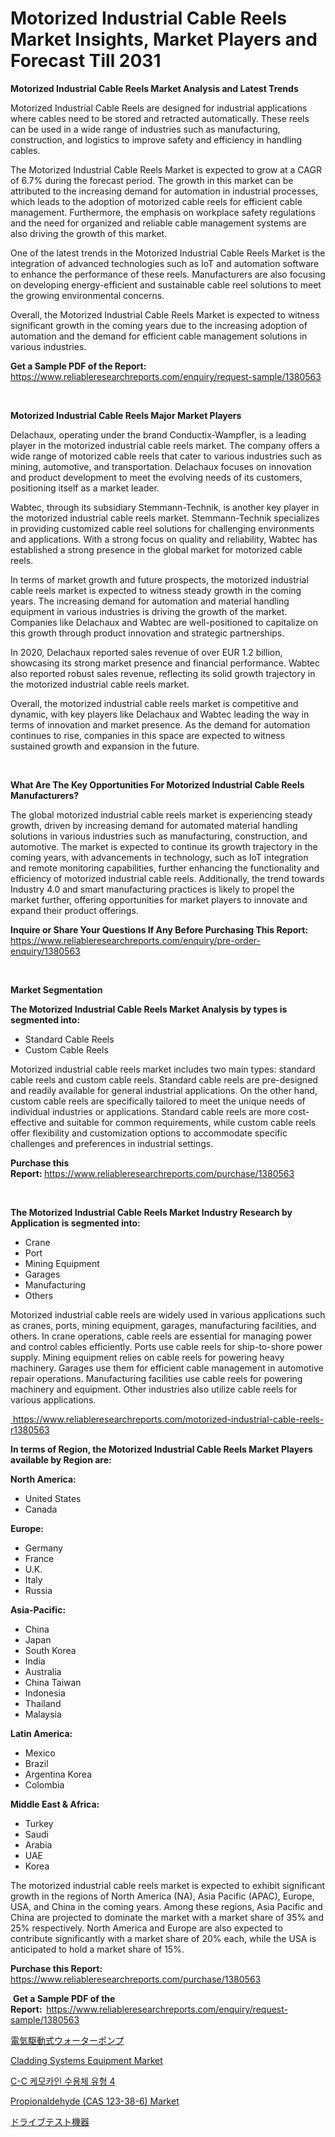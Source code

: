 <p><h1>Motorized Industrial Cable Reels Market Insights, Market Players and Forecast Till 2031</h1></p><p><strong>Motorized Industrial Cable Reels Market Analysis and Latest Trends</strong></p>
<p><p>Motorized Industrial Cable Reels are designed for industrial applications where cables need to be stored and retracted automatically. These reels can be used in a wide range of industries such as manufacturing, construction, and logistics to improve safety and efficiency in handling cables.</p><p>The Motorized Industrial Cable Reels Market is expected to grow at a CAGR of 6.7% during the forecast period. The growth in this market can be attributed to the increasing demand for automation in industrial processes, which leads to the adoption of motorized cable reels for efficient cable management. Furthermore, the emphasis on workplace safety regulations and the need for organized and reliable cable management systems are also driving the growth of this market.</p><p>One of the latest trends in the Motorized Industrial Cable Reels Market is the integration of advanced technologies such as IoT and automation software to enhance the performance of these reels. Manufacturers are also focusing on developing energy-efficient and sustainable cable reel solutions to meet the growing environmental concerns.</p><p>Overall, the Motorized Industrial Cable Reels Market is expected to witness significant growth in the coming years due to the increasing adoption of automation and the demand for efficient cable management solutions in various industries.</p></p>
<p><strong>Get a Sample PDF of the Report:&nbsp;</strong> <a href="https://www.reliableresearchreports.com/enquiry/request-sample/1380563">https://www.reliableresearchreports.com/enquiry/request-sample/1380563</a></p>
<p>&nbsp;</p>
<p><strong>Motorized Industrial Cable Reels Major Market Players</strong></p>
<p><p>Delachaux, operating under the brand Conductix-Wampfler, is a leading player in the motorized industrial cable reels market. The company offers a wide range of motorized cable reels that cater to various industries such as mining, automotive, and transportation. Delachaux focuses on innovation and product development to meet the evolving needs of its customers, positioning itself as a market leader.</p><p>Wabtec, through its subsidiary Stemmann-Technik, is another key player in the motorized industrial cable reels market. Stemmann-Technik specializes in providing customized cable reel solutions for challenging environments and applications. With a strong focus on quality and reliability, Wabtec has established a strong presence in the global market for motorized cable reels.</p><p>In terms of market growth and future prospects, the motorized industrial cable reels market is expected to witness steady growth in the coming years. The increasing demand for automation and material handling equipment in various industries is driving the growth of the market. Companies like Delachaux and Wabtec are well-positioned to capitalize on this growth through product innovation and strategic partnerships.</p><p>In 2020, Delachaux reported sales revenue of over EUR 1.2 billion, showcasing its strong market presence and financial performance. Wabtec also reported robust sales revenue, reflecting its solid growth trajectory in the motorized industrial cable reels market.</p><p>Overall, the motorized industrial cable reels market is competitive and dynamic, with key players like Delachaux and Wabtec leading the way in terms of innovation and market presence. As the demand for automation continues to rise, companies in this space are expected to witness sustained growth and expansion in the future.</p></p>
<p>&nbsp;</p>
<p><strong>What Are The Key Opportunities For Motorized Industrial Cable Reels Manufacturers?</strong></p>
<p><p>The global motorized industrial cable reels market is experiencing steady growth, driven by increasing demand for automated material handling solutions in various industries such as manufacturing, construction, and automotive. The market is expected to continue its growth trajectory in the coming years, with advancements in technology, such as IoT integration and remote monitoring capabilities, further enhancing the functionality and efficiency of motorized industrial cable reels. Additionally, the trend towards Industry 4.0 and smart manufacturing practices is likely to propel the market further, offering opportunities for market players to innovate and expand their product offerings.</p></p>
<p><strong>Inquire or Share Your Questions If Any Before Purchasing This Report:</strong> <a href="https://www.reliableresearchreports.com/enquiry/pre-order-enquiry/1380563">https://www.reliableresearchreports.com/enquiry/pre-order-enquiry/1380563</a></p>
<p>&nbsp;</p>
<p><strong>Market Segmentation</strong></p>
<p><strong>The Motorized Industrial Cable Reels Market Analysis by types is segmented into:</strong></p>
<p><ul><li>Standard Cable Reels</li><li>Custom Cable Reels</li></ul></p>
<p><p>Motorized industrial cable reels market includes two main types: standard cable reels and custom cable reels. Standard cable reels are pre-designed and readily available for general industrial applications. On the other hand, custom cable reels are specifically tailored to meet the unique needs of individual industries or applications. Standard cable reels are more cost-effective and suitable for common requirements, while custom cable reels offer flexibility and customization options to accommodate specific challenges and preferences in industrial settings.</p></p>
<p><strong>Purchase this Report:&nbsp;</strong><a href="https://www.reliableresearchreports.com/purchase/1380563">https://www.reliableresearchreports.com/purchase/1380563</a></p>
<p>&nbsp;</p>
<p><strong>The Motorized Industrial Cable Reels Market Industry Research by Application is segmented into:</strong></p>
<p><ul><li>Crane</li><li>Port</li><li>Mining Equipment</li><li>Garages</li><li>Manufacturing</li><li>Others</li></ul></p>
<p><p>Motorized industrial cable reels are widely used in various applications such as cranes, ports, mining equipment, garages, manufacturing facilities, and others. In crane operations, cable reels are essential for managing power and control cables efficiently. Ports use cable reels for ship-to-shore power supply. Mining equipment relies on cable reels for powering heavy machinery. Garages use them for efficient cable management in automotive repair operations. Manufacturing facilities use cable reels for powering machinery and equipment. Other industries also utilize cable reels for various applications.</p></p>
<p><a href="https://www.reliableresearchreports.com/motorized-industrial-cable-reels-r1380563">&nbsp;https://www.reliableresearchreports.com/motorized-industrial-cable-reels-r1380563</a></p>
<p><strong>In terms of Region, the Motorized Industrial Cable Reels Market Players available by Region are:</strong></p>
<p>
    <p> <strong> North America: </strong>
        <ul>
            <li>United States</li>
            <li>Canada</li>
        </ul>
        </p> 
    <p> <strong> Europe: </strong>
        <ul>
            <li>Germany</li>
            <li>France</li>
            <li>U.K.</li>
            <li>Italy</li>
            <li>Russia</li>
        </ul>
        </p> 
    <p> <strong> Asia-Pacific: </strong>
        <ul>
            <li>China</li>
            <li>Japan</li>
            <li>South Korea</li>
            <li>India</li>
            <li>Australia</li>
            <li>China Taiwan</li>
            <li>Indonesia</li>
            <li>Thailand</li>
            <li>Malaysia</li>
        </ul>
        </p> 
    <p> <strong> Latin America: </strong>
        <ul>
            <li>Mexico</li>
            <li>Brazil</li>
            <li>Argentina Korea</li>
            <li>Colombia</li>
        </ul>
        </p> 
    <p> <strong> Middle East & Africa: </strong>
        <ul>
            <li>Turkey</li>
            <li>Saudi</li>
            <li>Arabia</li>
            <li>UAE</li>
            <li>Korea</li>
        </ul>
    </p>
    </p>
<p><p>The motorized industrial cable reels market is expected to exhibit significant growth in the regions of North America (NA), Asia Pacific (APAC), Europe, USA, and China in the coming years. Among these regions, Asia Pacific and China are projected to dominate the market with a market share of 35% and 25% respectively. North America and Europe are also expected to contribute significantly with a market share of 20% each, while the USA is anticipated to hold a market share of 15%.</p></p>
<p><strong>Purchase this Report: </strong><a href="https://www.reliableresearchreports.com/purchase/1380563">https://www.reliableresearchreports.com/purchase/1380563</a></p>
<p>&nbsp;<strong>Get a Sample PDF of the Report:&nbsp;&nbsp;</strong><a href="https://www.reliableresearchreports.com/enquiry/request-sample/1380563">https://www.reliableresearchreports.com/enquiry/request-sample/1380563</a></p>
<p><strong></strong></p>
<p><p><a href="https://github.com/TysonKub/Market-Research-Report-List-1/blob/main/3953678161435.md">電気駆動式ウォーターポンプ</a></p><p><a href="https://www.linkedin.com/pulse/global-cladding-systems-equipment-market-status-2024-2031-y8tzf">Cladding Systems Equipment Market</a></p><p><a href="https://github.com/chupp85/Market-Research-Report-List-2/blob/main/3287732173818.md">C-C 케모카인 수용체 유형 4</a></p><p><a href="https://www.linkedin.com/pulse/future-trends-global-propionaldehyde-cas-123-38-6-market-insights-u8m4f">Propionaldehyde (CAS 123-38-6) Market</a></p><p><a href="https://github.com/RaeJenkins1952/Market-Research-Report-List-1/blob/main/6876338161434.md">ドライブテスト機器</a></p></p>